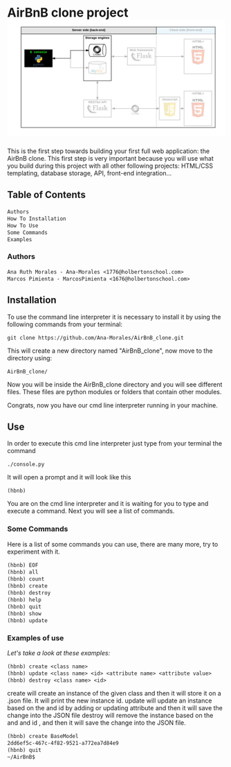 # AirBnB clone project ![Diagram](https://github.com/MarcosPimienta/holbertonschool-higher_level_programming/blob/master/img/AirBnbDiagram.png)

This is the first step towards building your first full web application: the AirBnB clone. This first step is very important because you will use what you build during this project with all other following projects: HTML/CSS templating, database storage, API, front-end integration…

## Table of Contents

    Authors
    How To Installation
    How To Use
    Some Commands
    Examples

### Authors

    Ana Ruth Morales - Ana-Morales <1776@holbertonschool.com>
    Marcos Pimienta - MarcosPimienta <1676@holbertonschool.com>

## Installation

To use the command line interpreter it is necessary to install it by using the following commands from your terminal:

    git clone https://github.com/Ana-Morales/AirBnB_clone.git

This will create a new directory named "AirBnB_clone", now move to the directory using:

    AirBnB_clone/

Now you will be inside the AirBnB_clone directory and you will see different files. These files are python modules or folders that contain other modules.

Congrats, now you have our cmd line interpreter running in your machine.

## Use

In order to execute this cmd line interpreter just type from your terminal the command

    ./console.py

It will open a prompt and it will look like this

    (hbnb) 

You are on the cmd line interpreter and it is waiting for you to type and execute a command. Next you will see a list of commands.
    

### Some Commands

Here is a list of some commands you can use, there are many more, try to experiment with it.
    
    (hbnb) EOF
    (hbnb) all
    (hbnb) count
    (hbnb) create
    (hbnb) destroy
    (hbnb) help
    (hbnb) quit
    (hbnb) show
    (hbnb) update

### Examples of use

*Let's take a look at these examples:*

    (hbnb) create <class name>
    (hbnb) update <class name> <id> <attribute name> <attribute value>
    (hbnb) destroy <class name> <id>
create will create an instance of the given class <class name> and then it will store it on a .json file. It will print the new instance id.
update will update an instance based on the <class name> and id by adding or updating attribute and then it will save the change into the JSON file
destroy will remove the instance based on the <class name> and and id , and then it will save the change into the JSON file.

    (hbnb) create BaseModel
    2dd6ef5c-467c-4f82-9521-a772ea7d84e9
    (hbnb) quit
    ~/AirBnB$
